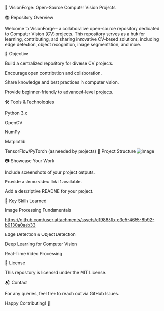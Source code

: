 🚀 VisionForge: Open-Source Computer Vision Projects


📚 Repository Overview

Welcome to VisionForge – a collaborative open-source repository dedicated to Computer Vision (CV) projects. This repository serves as a hub for learning, contributing, and sharing innovative CV-based solutions, including edge detection, object recognition, image segmentation, and more.

🎯 Objective

Build a centralized repository for diverse CV projects.

Encourage open contribution and collaboration.

Share knowledge and best practices in computer vision.

Provide beginner-friendly to advanced-level projects.

🛠️ Tools & Technologies

Python 3.x

OpenCV

NumPy

Matplotlib

TensorFlow/PyTorch (as needed by projects)
📂 Project Structure
![image](https://github.com/user-attachments/assets/c8c148e3-e356-4055-ac65-6e87e59371fc)

📷 Showcase Your Work

Include screenshots of your project outputs.

Provide a demo video link if available.

Add a descriptive README for your project.

🧠 Key Skills Learned

Image Processing Fundamentals

https://github.com/user-attachments/assets/c19888fb-e3e5-4655-8b92-b0130a0aeb33

Edge Detection & Object Detection

Deep Learning for Computer Vision

Real-Time Video Processing

📄 License

This repository is licensed under the MIT License.

📬 Contact

For any queries, feel free to reach out via GitHub Issues.

Happy Contributing! 🚀
